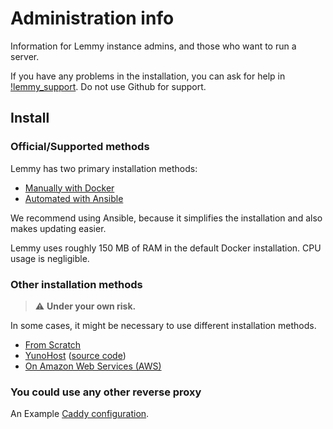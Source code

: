 # Administration info

Information for Lemmy instance admins, and those who want to run a server.

If you have any problems in the installation, you can ask for help in [!lemmy_support](https://lemmy.ml/c/lemmy_support). Do not use Github for support.

## Install

### Official/Supported methods

Lemmy has two primary installation methods:

- [Manually with Docker](install_docker.md)
- [Automated with Ansible](install_ansible.md)

We recommend using Ansible, because it simplifies the installation and also makes updating easier.

Lemmy uses roughly 150 MB of RAM in the default Docker installation. CPU usage is negligible.

### Other installation methods

> ⚠️ **Under your own risk.**

In some cases, it might be necessary to use different installation methods.

- [From Scratch](from_scratch.md)
- [YunoHost](https://install-app.yunohost.org/?app=lemmy) ([source code](https://github.com/YunoHost-Apps/lemmy_ynh))
- [On Amazon Web Services (AWS)](on_aws.md)

### You could use any other reverse proxy

An Example [Caddy configuration](caddy.md).
